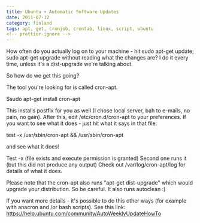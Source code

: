 ```yaml
---
title: Ubuntu + Automatic Software Updates
date: 2011-07-12
category: finland
tags: apt, get, cronjob, crontab, linux, script, ubuntu
<!-- prettier-ignore -->
---
```


How often do you actually log on to your machine - hit sudo apt-get update; sudo apt-get upgrade without reading what the changes are? I do it every time, unless it's a dist-upgrade we're talking about.

So how do we get this going?

The tool you're looking for is called cron-apt.

$sudo apt-get install cron-apt

This installs postfix for you as well (I chose local server, bah to e-mails, no pain, no gain). After this, edit /etc/cron.d/cron-apt to your preferences. If you want to see what it does - just hit what it says in that file:

test -x /usr/sbin/cron-apt && /usr/sbin/cron-apt

and see what it does!

Test -x (file exists and execute permission is granted) Second one runs it (but this did not produce any output) Check out /var/log/cron-apt/log for details of what it does.

Please note that the cron-apt also runs "apt-get dist-upgrade" which would upgrade your distribution. So be careful. It also runs autoclean :)

If you want more details - it's possible to do this other ways (for example with anacron and /or bash scripts). See this link: <https://help.ubuntu.com/community/AutoWeeklyUpdateHowTo>
